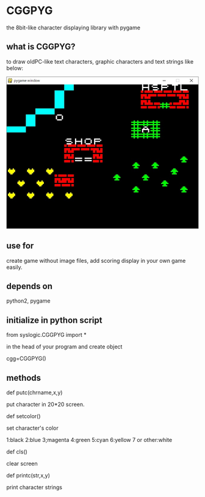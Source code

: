 # CGGPYG
the 8bit-like character displaying library with pygame

## what is CGGPYG?
to draw oldPC-like text characters, graphic characters and text strings like below:

<img src="river1.jpg" />

## use for
create game without image files, add scoring display in your own game easily.

## depends on

python2, pygame

## initialize in python script

from syslogic.CGGPYG import *

in the head of your program and create object

cgg=CGGPYG()

## methods

def putc(chrname,x,y)

put character in 20*20 screen.

def setcolor()

set character's color

1:black 2:blue 3;magenta 4:green 5:cyan 6:yellow 7 or other:white

def cls()

clear screen

def printc(str,x,y)

print character strings
